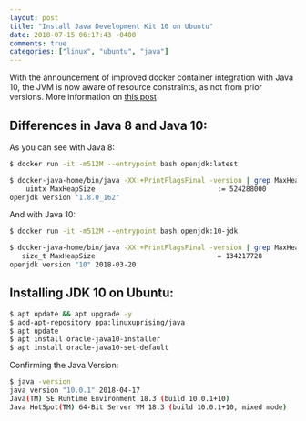 ```yaml
---
layout: post
title: "Install Java Development Kit 10 on Ubuntu"
date: 2018-07-15 06:17:43 -0400
comments: true
categories: ["linux", "ubuntu", "java"]
---
```


With the announcement of improved docker container integration with Java 10, the JVM is now aware of resource constraints, as not from prior versions. More information on [this post](https://blog.docker.com/2018/04/improved-docker-container-integration-with-java-10/)

## Differences in Java 8 and Java 10:

As you can see with Java 8:

```bash
$ docker run -it -m512M --entrypoint bash openjdk:latest

$ docker-java-home/bin/java -XX:+PrintFlagsFinal -version | grep MaxHeapSize
    uintx MaxHeapSize                              := 524288000                          {product}
openjdk version "1.8.0_162"
```

And with Java 10:

```bash
$ docker run -it -m512M --entrypoint bash openjdk:10-jdk

$ docker-java-home/bin/java -XX:+PrintFlagsFinal -version | grep MaxHeapSize
   size_t MaxHeapSize                              = 134217728                                {product} {ergonomic}
openjdk version "10" 2018-03-20
```

## Installing JDK 10 on Ubuntu:

```bash
$ apt update && apt upgrade -y
$ add-apt-repository ppa:linuxuprising/java
$ apt update
$ apt install oracle-java10-installer
$ apt install oracle-java10-set-default
```

Confirming the Java Version:

```bash
$ java -version
java version "10.0.1" 2018-04-17
Java(TM) SE Runtime Environment 18.3 (build 10.0.1+10)
Java HotSpot(TM) 64-Bit Server VM 18.3 (build 10.0.1+10, mixed mode)
```
